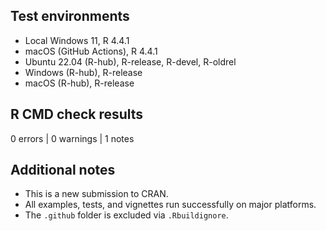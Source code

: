 ## Test environments
* Local Windows 11, R 4.4.1
* macOS (GitHub Actions), R 4.4.1
* Ubuntu 22.04 (R-hub), R-release, R-devel, R-oldrel
* Windows (R-hub), R-release
* macOS (R-hub), R-release

## R CMD check results
0 errors | 0 warnings | 1 notes

## Additional notes
* This is a new submission to CRAN.
* All examples, tests, and vignettes run successfully on major platforms.
* The `.github` folder is excluded via `.Rbuildignore`.
